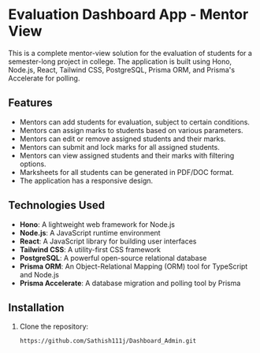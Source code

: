 # Evaluation Dashboard App - Mentor View

This is a complete mentor-view solution for the evaluation of students for a semester-long project in college. The application is built using Hono, Node.js, React, Tailwind CSS, PostgreSQL, Prisma ORM, and Prisma's Accelerate for polling.

## Features

- Mentors can add students for evaluation, subject to certain conditions.
- Mentors can assign marks to students based on various parameters.
- Mentors can edit or remove assigned students and their marks.
- Mentors can submit and lock marks for all assigned students.
- Mentors can view assigned students and their marks with filtering options.
- Marksheets for all students can be generated in PDF/DOC format.
- The application has a responsive design.

## Technologies Used

- **Hono**: A lightweight web framework for Node.js
- **Node.js**: A JavaScript runtime environment
- **React**: A JavaScript library for building user interfaces
- **Tailwind CSS**: A utility-first CSS framework
- **PostgreSQL**: A powerful open-source relational database
- **Prisma ORM**: An Object-Relational Mapping (ORM) tool for TypeScript and Node.js
- **Prisma Accelerate**: A database migration and polling tool by Prisma

## Installation

1. Clone the repository:
   ```bash
   https://github.com/Sathish111j/Dashboard_Admin.git
